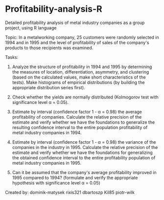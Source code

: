 # Profitability-analysis-R

Detailed profitability analysis of metal industry
companies as a group project, using R language

Topic: In a metalworking company, 25 customers were randomly selected in 1994
and in 1995 and the level of profitability of sales of the company's products to those recipients was examined.

Tasks:
1. Analyze the structure of profitability in 1994 and 1995 by determining the measures of location,
differentiation, asymmetry, and clustering (based on the calculated values, make
short characteristics of the tests). Make histograms of empirical distributions (by building
the appropriate distribution series first).

2. Check whether the yields are normally distributed (Kolmogorov test with significance level α = 0.05).

3. Estimate by interval (confidence factor 1 - α = 0.98) the average profitability of companies. Calculate the relative precision of the estimate and verify whether
we have the foundations to generalize the resulting confidence interval to the entire population profitability of metal industry companies in 1994. 

4. Estimate by interval (confidence factor 1 - α = 0.98) the variance of the companies in the industry
in 1995. Calculate the relative precision of the estimate and verify whether we have the foundations for generalizing the obtained confidence interval to the entire profitability population of metal industry companies in 1995.

5. Can it be assumed that the company's average profitability improved in 1995 compared to 1994? (formulate and verify the appropriate hypothesis with significance level α = 0.05)

Created by: 
dominik-matysek
rixis321
dbartoszp
Kil85
piotr-wilk
